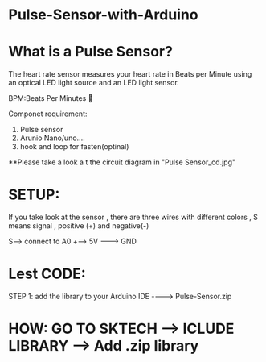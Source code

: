 # Pulse-Sensor-with-Arduino

# What is a Pulse Sensor?
The heart rate sensor measures your heart rate in Beats per Minute using an optical LED light source and an LED light sensor.

BPM:Beats Per Minutes 💓

Componet requirement:
1. Pulse sensor 
2. Arunio Nano/uno....
3. hook and loop for fasten(optinal)


**Please take a look a t the circuit diagram in  "Pulse Sensor_cd.jpg"

# SETUP:  
If you take look at the sensor , there are three wires with different colors ,  S means signal , positive (+) and negative(-)

S--> connect to A0 
+--> 5V 
---> GND


# Lest CODE:

STEP 1: add the library to your Arduino IDE ----> Pulse-Sensor.zip
 # HOW: GO TO SKTECH --> ICLUDE LIBRARY --> Add .zip library




